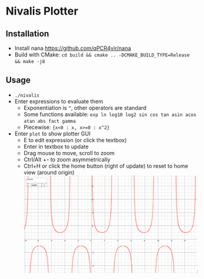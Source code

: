 # Nivalis Plotter

## Installation
- Install nana <https://github.com/qPCR4vir/nana>
- Build with CMake: `cd build && cmake .. -DCMAKE_BUILD_TYPE=Release && make -j8`

## Usage 
- `./nivalis`
- Enter expressions to evaluate them
    - Exponentiation is `^`, other operators are standard
    - Some functions available: `exp ln log10 log2 sin cos tan asin acos atan abs fact gamma`
    - Piecewise: `{x<0 : x, x>=0 : x^2}`
- Enter `plot` to show plotter GUI
    - E to edit expression (or click the textbox)
    - Enter in textbox to update
    - Drag mouse to move, scroll to zoom
    - Ctrl/Alt +- to zoom asymmetrically
    - Ctrl+H or click the home button (right of update) to reset to home view (around origin)
![Screenshot](https://github.com/sxyu/nivalis/blob/master/readme_img/screenshot.png?raw=true)
